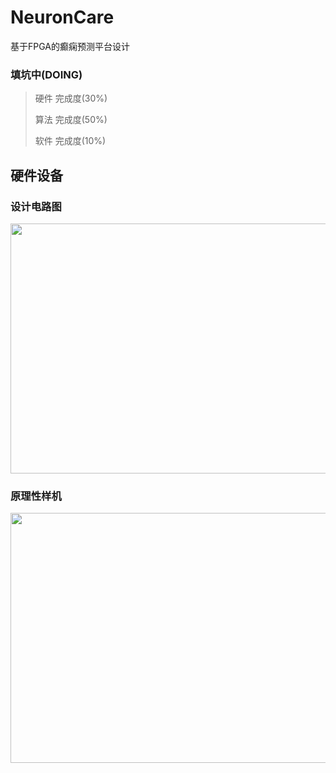 # NeuronCare
基于FPGA的癫痫预测平台设计

### 填坑中(DOING)

>硬件
> 完成度(30%)
>
>算法
> 完成度(50%)
>
>软件
> 完成度(10%)

## 硬件设备
### 设计电路图
<div align=center><img width="600" height="400" src="http://ol7p21r3m.bkt.clouddn.com/CircuitBCI.png"/></div>

### 原理性样机
<div align=center><img width="600" height="400" src="http://ol7p21r3m.bkt.clouddn.com/%E5%AE%9E%E7%89%A9%E5%9B%BEnew.jpg"/></div>